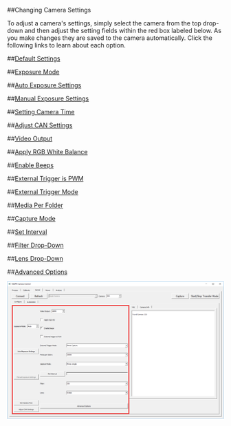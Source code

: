 ##Changing Camera Settings

To adjust a camera's settings, simply select the camera from the top drop-down and then adjust the setting fields within the red box labeled below. As you make changes they are saved to the camera automatically. Click the following links to learn about each option.

##[Default Settings](../mcc/changing-camera-settings/default-settings.html)

##[Exposure Mode](../mcc/changing-camera-settings/exposure-mode.html)

##[Auto Exposure Settings](../mcc/changing-camera-settings/auto-exposure-settings.html)

##[Manual Exposure Settings](../mcc/changing-camera-settings/manual-exposure-settings.html)

##[Setting Camera Time](../mcc/changing-camera-settings/setting-real-time-clock.html)

##[Adjust CAN Settings](../mcc/changing-camera-settings/changing-can-setings.html)

##[Video Output](../mcc/changing-camera-settings/video-output.html)

##[Apply RGB White Balance](../mcc/changing-camera-settings/apply-rgb-wb.html)

##[Enable Beeps](../mcc/changing-camera-settings/enable-beeps.html)

##[External Trigger is PWM](../mcc/changing-camera-settings/external-trigger-is-pwm.html)

##[External Trigger Mode](../mcc/changing-camera-settings/external-trigger-mode.html)

##[Media Per Folder](../mcc/changing-camera-settings/media-per-folder.html)

##[Capture Mode](../mcc/changing-camera-settings/capture-mode.html)

##[Set Interval](../mcc/changing-camera-settings/set-interval.html)

##[Filter Drop-Down](../mcc/changing-camera-settings/filter-drop-down.html)

##[Lens Drop-Down](../mcc/changing-camera-settings/lens-drop-down.html)

##[Advanced Options](../mcc/changing-camera-settings/advanced-options.html)

![](/assets/kernel_settings.png)
